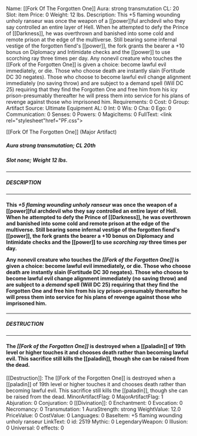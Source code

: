 Name: [[Fork Of The Forgotten One]]
Aura: strong transmutation
CL: 20
Slot: item
Price: 0
Weight: 12 lbs.
Description: This +5 flaming wounding unholy ranseur was once the weapon of a [[power]]ful archdevil who they say controlled an entire layer of Hell. When he attempted to defy the Prince of [[Darkness]], he was overthrown and banished into some cold and remote prison at the edge of the multiverse. Still bearing some infernal vestige of the forgotten fiend's [[power]], the fork grants the bearer a +10 bonus on Diplomacy and Intimidate checks and the [[power]] to use scorching ray three times per day. Any nonevil creature who touches the [[Fork of the Forgotten One]] is given a choice: become lawful evil immediately, or die. Those who choose death are instantly slain (Fortitude DC 30 negates). Those who choose to become lawful evil change alignment immediately (no saving throw) and are subject to a demand spell (Will DC 25) requiring that they find the Forgotten One and free him from his icy prison-presumably thereafter he will press them into service for his plans of revenge against those who imprisoned him.
Requirements: 0
Cost: 0
Group: Artifact
Source: Ultimate Equipment
AL: 0
Int: 0
Wis: 0
Cha: 0
Ego: 0
Communication: 0
Senses: 0
Powers: 0
MagicItems: 0
FullText: <link rel="stylesheet"href="PF.css"><div class="heading"><p class="alignleft">[[Fork Of The Forgotten One]] (Major Artifact)</p><div style="clear: both;"></div></div><div><h5><b>Aura </b>strong transmutation; <b>CL </b>20th</h5><h5><b>Slot </b>none; <b>Weight </b>12 lbs.</h5></div><hr/><div><h5><b>DESCRIPTION</b></h5></div><hr/><div><h4><p>This <i>+5 flaming wounding unholy ranseur</i> was once the weapon of a [[power]]ful archdevil who they say controlled an entire layer of Hell. When he attempted to defy the Prince of [[Darkness]], he was overthrown and banished into some cold and remote prison at the edge of the multiverse. Still bearing some infernal vestige of the forgotten fiend's [[power]], the fork grants the bearer a +10 bonus on Diplomacy and Intimidate checks and the [[power]] to use <i>scorching ray</i> three times per day. </p><p>Any nonevil creature who touches the <i>[[Fork of the Forgotten One]]</i> is given a choice: become lawful evil immediately, or die. Those who choose death are instantly slain (Fortitude DC 30 negates). Those who choose to become lawful evil change alignment immediately (no saving throw) and are subject to a <i>demand</i> spell (Will DC 25) requiring that they find the Forgotten One and free him from his icy prison-presumably thereafter he will press them into service for his plans of revenge against those who imprisoned him.</p></h4></div><hr/><div><h5><b>DESTRUCTION</b></h5></div><hr/><div><h4><p>The <i>[[Fork of the Forgotten One]]</i> is destroyed when a [[paladin]] of 19th level or higher touches it and chooses death rather than becoming lawful evil. This sacrifice still kills the [[paladin]], though she can be raised from the dead.</p></h4></div>
[[Destruction]]: The [[Fork of the Forgotten One]] is destroyed when a [[paladin]] of 19th level or higher touches it and chooses death rather than becoming lawful evil. This sacrifice still kills the [[paladin]], though she can be raised from the dead.
MinorArtifactFlag: 0
MajorArtifactFlag: 1
Abjuration: 0
Conjuration: 0
[[Divination]]: 0
Enchantment: 0
Evocation: 0
Necromancy: 0
Transmutation: 1
AuraStrength: strong
WeightValue: 12.0
PriceValue: 0
CostValue: 0
Languages: 0
BaseItem: +5 flaming wounding unholy ranseur
LinkText: 0
id: 2519
Mythic: 0
LegendaryWeapon: 0
Illusion: 0
Universal: 0
effects: 0
